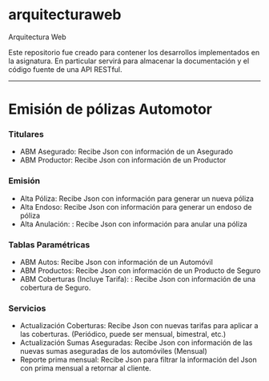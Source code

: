 # arquitecturaweb
Arquitectura Web

Este repositorio fue creado para contener los desarrollos implementados en la asignatura. 
En particular servirá para almacenar la documentación y el código fuente de una API RESTful.

-------------

# Emisión de pólizas Automotor

### Titulares

- ABM Asegurado: Recibe Json con información de un Asegurado
- ABM Productor: Recibe Json con información de un Productor

### Emisión

- Alta Póliza: Recibe Json con información para generar un nueva póliza
- Alta Endoso: Recibe Json con información para generar un endoso de póliza
- Alta Anulación: : Recibe Json con información para anular una póliza

### Tablas Paramétricas

- ABM Autos: Recibe Json con información de un Automóvil
- ABM Productos: Recibe Json con información de un Producto de Seguro
- ABM Coberturas (Incluye Tarifa): : Recibe Json con información de una cobertura de Seguro.

### Servicios
- Actualización Coberturas: Recibe Json con nuevas tarifas para aplicar a las coberturas. (Periódico, puede ser mensual, bimestral, etc.)
- Actualización Sumas Aseguradas: Recibe Json con información de las nuevas sumas aseguradas de los automóviles (Mensual)
- Reporte prima mensual: Recibe Json para filtrar la información del Json con prima mensual a retornar al cliente.

